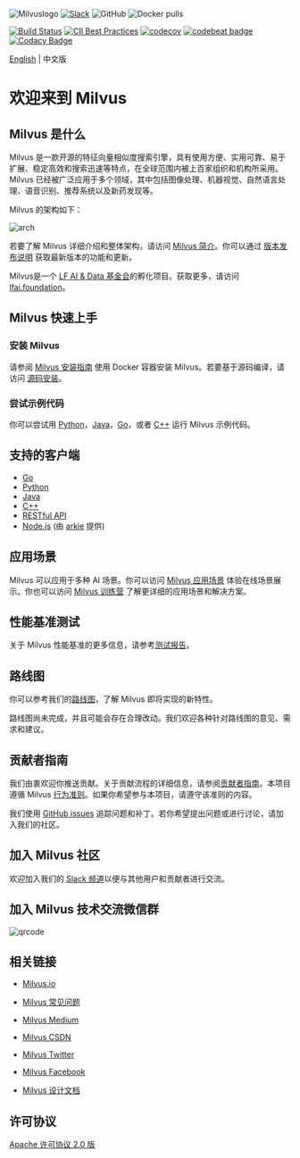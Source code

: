 ![Milvuslogo](https://github.com/milvus-io/docs/blob/master/v1.0.0/assets/milvus_logo.png)
[![Slack](https://img.shields.io/badge/Join-Slack-orange)](https://join.slack.com/t/milvusio/shared_invite/zt-e0u4qu3k-bI2GDNys3ZqX1YCJ9OM~GQ)
![GitHub](https://img.shields.io/github/license/milvus-io/milvus)
![Docker pulls](https://img.shields.io/docker/pulls/milvusdb/milvus)

[![Build Status](http://internal.zilliz.com:18080/jenkins/job/milvus-ci/job/master/badge/icon)](http://internal.zilliz.com:18080/jenkins/job/milvus-ci/job/master/)
[![CII Best Practices](https://bestpractices.coreinfrastructure.org/projects/3563/badge)](https://bestpractices.coreinfrastructure.org/projects/3563)
[![codecov](https://codecov.io/gh/milvus-io/milvus/branch/master/graph/badge.svg)](https://codecov.io/gh/milvus-io/milvus)
[![codebeat badge](https://codebeat.co/badges/e030a4f6-b126-4475-a938-4723d54ec3a7?style=plastic)](https://codebeat.co/projects/github-com-milvus-io-milvus-master)
[![Codacy Badge](https://api.codacy.com/project/badge/Grade/c4bb2ccfb51b47f99e43bfd1705edd95)](https://app.codacy.com/gh/milvus-io/milvus?utm_source=github.com&utm_medium=referral&utm_content=milvus-io/milvus&utm_campaign=Badge_Grade_Dashboard)

[English](README.md) | 中文版  

# 欢迎来到 Milvus

## Milvus 是什么

Milvus 是一款开源的特征向量相似度搜索引擎，具有使用方便、实用可靠、易于扩展、稳定高效和搜索迅速等特点，在全球范围内被上百家组织和机构所采用。Milvus 已经被广泛应用于多个领域，其中包括图像处理、机器视觉、自然语言处理、语音识别、推荐系统以及新药发现等。

Milvus 的架构如下：

![arch](https://github.com/milvus-io/docs/blob/master/v1.0.0/assets/milvus_arch.png)

若要了解 Milvus 详细介绍和整体架构，请访问 [Milvus 简介](https://www.milvus.io/docs/v1.0.0/overview.md)。你可以通过 [版本发布说明](https://www.milvus.io/docs/v1.0.0/release_notes.md) 获取最新版本的功能和更新。

Milvus是一个 [LF AI & Data 基金会](https://lfaidata.foundation/)的孵化项目。获取更多，请访问[lfai.foundation](https://lfaidata.foundation/)。

## Milvus 快速上手

### 安装 Milvus

请参阅 [Milvus 安装指南](https://www.milvus.io/docs/v1.0.0/install_milvus.md) 使用 Docker 容器安装 Milvus。若要基于源码编译，请访问 [源码安装](INSTALL.md)。

### 尝试示例代码

你可以尝试用 [Python](https://github.com/milvus-io/pymilvus/tree/1.0/examples)，[Java](https://github.com/milvus-io/milvus-sdk-java/tree/1.0/examples)，[Go](https://github.com/milvus-io/milvus-sdk-go/tree/1.0/examples)，或者 [C++](https://github.com/milvus-io/milvus/tree/1.0/sdk/examples) 运行 Milvus 示例代码。

## 支持的客户端

-   [Go](https://github.com/milvus-io/milvus-sdk-go/tree/1.0)
-   [Python](https://github.com/milvus-io/pymilvus/tree/1.0)
-   [Java](https://github.com/milvus-io/milvus-sdk-java/tree/1.0)
-   [C++](https://github.com/milvus-io/milvus/tree/1.0/sdk)
-   [RESTful API](https://github.com/milvus-io/milvus/tree/1.0/core/src/server/web_impl)
-   [Node.js](https://www.npmjs.com/package/@arkie-ai/milvus-client) (由 [arkie](https://www.arkie.cn/) 提供)

## 应用场景

Milvus 可以应用于多种 AI 场景。你可以访问 [Milvus 应用场景](https://milvus.io/scenarios) 体验在线场景展示。你也可以访问 [Milvus 训练营](https://github.com/milvus-io/bootcamp/tree/1.0) 了解更详细的应用场景和解决方案。

## 性能基准测试

关于 Milvus 性能基准的更多信息，请参考[测试报告](https://github.com/milvus-io/milvus/tree/1.0/docs)。

## 路线图

你可以参考我们的[路线图](https://github.com/milvus-io/milvus/milestones)，了解 Milvus 即将实现的新特性。

路线图尚未完成，并且可能会存在合理改动。我们欢迎各种针对路线图的意见、需求和建议。

## 贡献者指南

我们由衷欢迎你推送贡献。关于贡献流程的详细信息，请参阅[贡献者指南](https://github.com/milvus-io/milvus/blob/master/CONTRIBUTING.md)。本项目遵循 Milvus [行为准则](https://github.com/milvus-io/milvus/blob/master/CODE_OF_CONDUCT.md)。如果你希望参与本项目，请遵守该准则的内容。

我们使用 [GitHub issues](https://github.com/milvus-io/milvus/issues) 追踪问题和补丁。若你希望提出问题或进行讨论，请加入我们的社区。

## 加入 Milvus 社区

欢迎加入我们的 [Slack 频道](https://join.slack.com/t/milvusio/shared_invite/zt-e0u4qu3k-bI2GDNys3ZqX1YCJ9OM~GQ)以便与其他用户和贡献者进行交流。

## 加入 Milvus 技术交流微信群

![qrcode](https://github.com/milvus-io/docs/blob/master/v1.0.0/assets/qrcode.png)

## 相关链接

-   [Milvus.io](https://www.milvus.io)

-   [Milvus 常见问题](https://www.milvus.io/cn/docs/faq/operational_faq.md)

-   [Milvus Medium](https://medium.com/@milvusio)

-   [Milvus CSDN](https://zilliz.blog.csdn.net/)

-   [Milvus Twitter](https://twitter.com/milvusio)

-   [Milvus Facebook](https://www.facebook.com/io.milvus.5)

-   [Milvus 设计文档](DESIGN.md)

## 许可协议

[Apache 许可协议 2.0 版](https://github.com/milvus-io/milvus/blob/master/LICENSE)
